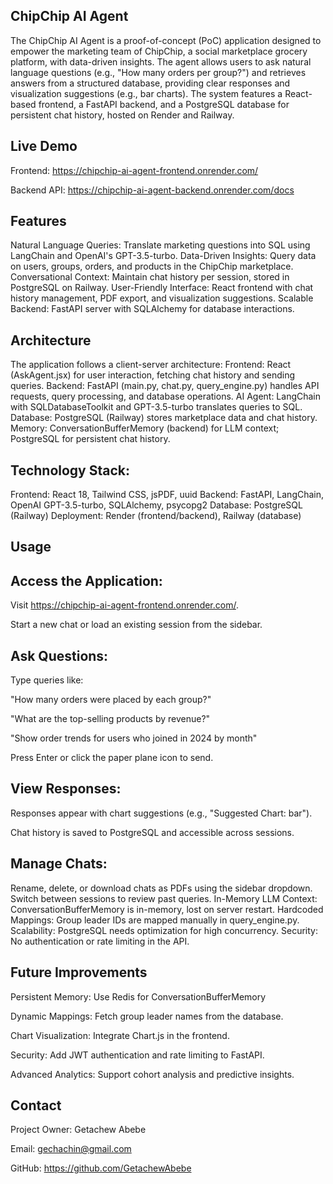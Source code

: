 ## ChipChip AI Agent

The ChipChip AI Agent is a proof-of-concept (PoC) application designed to empower the marketing team of ChipChip, a social marketplace grocery platform, with data-driven insights. The agent allows users to ask natural language questions (e.g., "How many orders per group?") and retrieves answers from a structured database, providing clear responses and visualization suggestions (e.g., bar charts). The system features a React-based frontend, a FastAPI backend, and a PostgreSQL database for persistent chat history, hosted on Render and Railway.

## Live Demo

Frontend: https://chipchip-ai-agent-frontend.onrender.com/

Backend API: https://chipchip-ai-agent-backend.onrender.com/docs

## Features

Natural Language Queries: Translate marketing questions into SQL using LangChain and OpenAI's GPT-3.5-turbo.
Data-Driven Insights: Query data on users, groups, orders, and products in the ChipChip marketplace.
Conversational Context: Maintain chat history per session, stored in PostgreSQL on Railway.
User-Friendly Interface: React frontend with chat history management, PDF export, and visualization suggestions.
Scalable Backend: FastAPI server with SQLAlchemy for database interactions.

## Architecture

The application follows a client-server architecture:
Frontend: React (AskAgent.jsx) for user interaction, fetching chat history and sending queries.
Backend: FastAPI (main.py, chat.py, query_engine.py) handles API requests, query processing, and database operations.
AI Agent: LangChain with SQLDatabaseToolkit and GPT-3.5-turbo translates queries to SQL.
Database: PostgreSQL (Railway) stores marketplace data and chat history.
Memory: ConversationBufferMemory (backend) for LLM context; PostgreSQL for persistent chat history.

## Technology Stack:

Frontend: React 18, Tailwind CSS, jsPDF, uuid
Backend: FastAPI, LangChain, OpenAI GPT-3.5-turbo, SQLAlchemy, psycopg2
Database: PostgreSQL (Railway)
Deployment: Render (frontend/backend), Railway (database)

## Usage

## Access the Application:

Visit https://chipchip-ai-agent-frontend.onrender.com/.

Start a new chat or load an existing session from the sidebar.

## Ask Questions:

Type queries like:

"How many orders were placed by each group?"

"What are the top-selling products by revenue?"

"Show order trends for users who joined in 2024 by month"

Press Enter or click the paper plane icon to send.

## View Responses:

Responses appear with chart suggestions (e.g., "Suggested Chart: bar").

Chat history is saved to PostgreSQL and accessible across sessions.

## Manage Chats:

Rename, delete, or download chats as PDFs using the sidebar dropdown.
Switch between sessions to review past queries.
In-Memory LLM Context: ConversationBufferMemory is in-memory, lost on server restart.
Hardcoded Mappings: Group leader IDs are mapped manually in query_engine.py.
Scalability: PostgreSQL needs optimization for high concurrency.
Security: No authentication or rate limiting in the API.

## Future Improvements

Persistent Memory: Use Redis for ConversationBufferMemory

Dynamic Mappings: Fetch group leader names from the database.

Chart Visualization: Integrate Chart.js in the frontend.

Security: Add JWT authentication and rate limiting to FastAPI.

Advanced Analytics: Support cohort analysis and predictive insights.

## Contact

Project Owner: Getachew Abebe

Email: gechachin@gmail.com

GitHub: https://github.com/GetachewAbebe